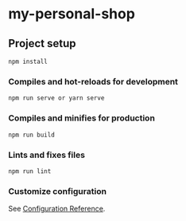 # my-personal-shop

## Project setup
```
npm install
```

### Compiles and hot-reloads for development
```
npm run serve or yarn serve
```

### Compiles and minifies for production
```
npm run build
```

### Lints and fixes files
```
npm run lint
```

### Customize configuration
See [Configuration Reference](https://cli.vuejs.org/config/).
